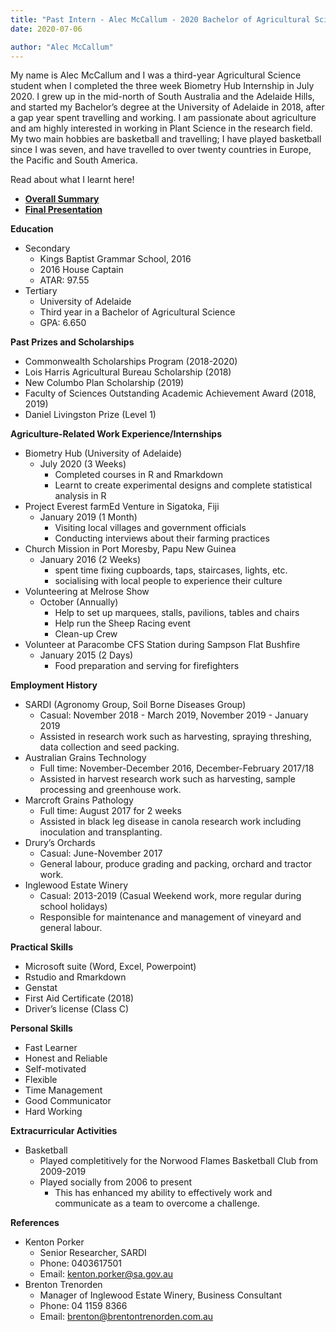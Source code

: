 ```yaml
---
title: "Past Intern - Alec McCallum - 2020 Bachelor of Agricultural Science Graduate"
date: 2020-07-06

author: "Alec McCallum"
---
```

My name is Alec McCallum and I was a third-year Agricultural Science student when I completed the three week Biometry Hub Internship in July 2020. I grew up in the mid-north of South Australia and the Adelaide Hills, and started my Bachelor’s degree at the University of Adelaide in 2018, after a gap year spent travelling and working. I am passionate about agriculture and am highly interested in working in Plant Science in the research field. My two main hobbies are basketball and travelling; I have played basketball since I was seven, and have travelled to over twenty countries in Europe, the Pacific and South America.

Read about what I learnt here!
- **[Overall Summary](/presentations/Alec/Overall-Summary.pdf)**
- **[Final Presentation](/presentations/Alec/Internship-Presentation.pdf)**

**Education**
- Secondary
  - Kings Baptist Grammar School, 2016
  - 2016 House Captain
  - ATAR: 97.55
- Tertiary
  - University of Adelaide
  - Third year in a Bachelor of Agricultural Science
  - GPA: 6.650

**Past Prizes and Scholarships**
- Commonwealth Scholarships Program (2018-2020)
- Lois Harris Agricultural Bureau Scholarship (2018)
- New Columbo Plan Scholarship (2019)
- Faculty of Sciences Outstanding Academic Achievement Award (2018, 2019)
- Daniel Livingston Prize (Level 1)

**Agriculture-Related Work Experience/Internships**
- Biometry Hub (University of Adelaide)
  - July 2020 (3 Weeks)
    - Completed courses in R and Rmarkdown
    - Learnt to create experimental designs and complete statistical analysis in R 
- Project Everest farmEd Venture in Sigatoka, Fiji
  - January 2019 (1 Month)
    - Visiting local villages and government officials 
    - Conducting interviews about their farming practices
- Church Mission in Port Moresby, Papu New Guinea
  - January 2016 (2 Weeks)
    - spent time fixing cupboards, taps, staircases, lights, etc.
    - socialising with local people to experience their culture
- Volunteering at Melrose Show 
  - October (Annually)
    - Help to set up marquees, stalls, pavilions, tables and chairs
    - Help run the Sheep Racing event
    - Clean-up Crew
- Volunteer at Paracombe CFS Station during Sampson Flat Bushfire
  - January 2015 (2 Days) 
    - Food preparation and serving for firefighters

**Employment History**
- SARDI (Agronomy Group, Soil Borne Diseases Group)
  - Casual: November 2018 - March 2019, November 2019 - January 2019
  - Assisted in research work such as harvesting, spraying threshing, data collection and seed packing.
- Australian Grains Technology
  - Full time: November-December 2016, December-February 2017/18
  - Assisted in harvest research work such as harvesting, sample processing and greenhouse work.
- Marcroft Grains Pathology
  - Full time: August 2017 for 2 weeks
  - Assisted in black leg disease in canola research work including inoculation and transplanting.
- Drury’s Orchards
  - Casual: June-November 2017
  - General labour, produce grading and packing, orchard and tractor work.
- Inglewood Estate Winery
  - Casual: 2013-2019 (Casual Weekend work, more regular during school holidays)
  - Responsible for maintenance and management of vineyard and general labour.

**Practical Skills**
- Microsoft suite (Word, Excel, Powerpoint)
- Rstudio and Rmarkdown
- Genstat
- First Aid Certificate (2018)
- Driver’s license (Class C)
 
**Personal Skills**
- Fast Learner
- Honest and Reliable 
- Self-motivated
- Flexible
- Time Management
- Good Communicator
- Hard Working
 
**Extracurricular Activities**
- Basketball
  - Played completitively for the Norwood Flames Basketball Club from 2009-2019
  - Played socially from 2006 to present
    - This has enhanced my ability to effectively work and communicate as a team to overcome a challenge.
 
**References**
- Kenton Porker
  - Senior Researcher, SARDI
  - Phone: 0403617501
  - Email: kenton.porker@sa.gov.au 
- Brenton Trenorden
  - Manager of Inglewood Estate Winery, Business Consultant 
  - Phone: 04 1159 8366
  - Email: brenton@brentontrenorden.com.au 

